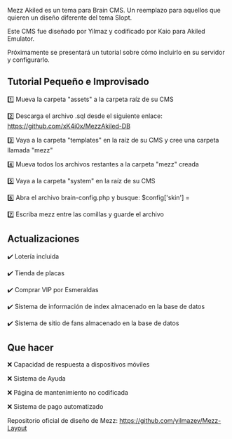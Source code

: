 Mezz Akiled es un tema para Brain CMS. Un reemplazo para aquellos que quieren un diseño diferente del tema Slopt.

Este CMS fue diseñado por Yilmaz y codificado por Kaio para Akiled Emulator.

Próximamente se presentará un tutorial sobre cómo incluirlo en su servidor y configurarlo.

## Tutorial Pequeño e Improvisado

1️⃣ Mueva la carpeta "assets" a la carpeta raíz de su CMS

2️⃣ Descarga el archivo .sql desde el siguiente enlace: https://github.com/xK4i0x/MezzAkiled-DB

3️⃣ Vaya a la carpeta "templates" en la raíz de su CMS y cree una carpeta llamada "mezz"

4️⃣ Mueva todos los archivos restantes a la carpeta "mezz" creada

5️⃣ Vaya a la carpeta "system" en la raíz de su CMS

6️⃣ Abra el archivo brain-config.php y busque: $config['skin'] =

7️⃣ Escriba mezz entre las comillas y guarde el archivo

## Actualizaciones
✔️ Lotería incluida

✔️ Tienda de placas

✔️ Comprar VIP por Esmeraldas

✔️ Sistema de información de index almacenado en la base de datos

✔️ Sistema de sitio de fans almacenado en la base de datos

## Que hacer
❌ Capacidad de respuesta a dispositivos móviles

❌ Sistema de Ayuda

❌ Página de mantenimiento no codificada

❌ Sistema de pago automatizado

Repositorio oficial de diseño de Mezz: https://github.com/yilmazev/Mezz-Layout
